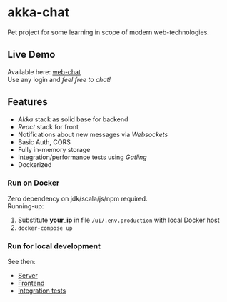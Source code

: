 # akka-chat

Pet project for some learning in scope of modern web-technologies.

## Live Demo
Available here: [web-chat](http://35.242.217.130)  
Use any login and *feel free to chat!*

## Features
* *Akka* stack as solid base for backend
* *React* stack for front
* Notifications about new messages via *Websockets*
* Basic Auth, CORS
* Fully in-memory storage
* Integration/performance tests using *Gatling*
* Dockerized

### Run on Docker
Zero dependency on jdk/scala/js/npm required.  
Running-up:  
1. Substitute **your_ip** in file `/ui/.env.production` with local Docker host
2. `docker-compose up`

### Run for local development
See then:  
* [Server](/core/README.md)  
* [Frontend](/ui/README.md)  
* [Integration tests](/itest/README.md)  
